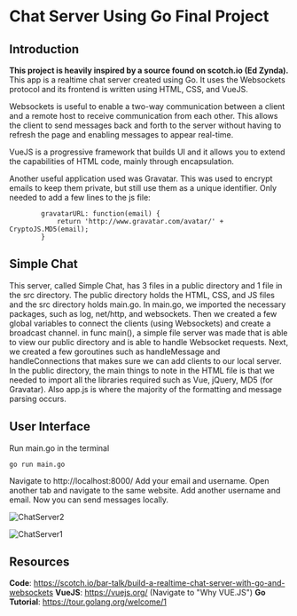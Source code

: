 # Chat Server Using Go Final Project

## Introduction

**This project is heavily inspired by a source found on scotch.io (Ed Zynda).**
This app is a realtime chat server created using Go. It uses the Websockets protocol and its frontend is written using HTML, CSS, and VueJS.

Websockets is useful to enable a two-way communication between a client and a remote host to receive communication from each other. This allows the client to send messages back and forth to the server without having to refresh the page and enabling messages to appear real-time.

VueJS is a progressive framework that builds UI and it allows you to extend the capabilities of HTML code, mainly through encapsulation.

Another useful application used was Gravatar. This was used to encrypt emails to keep them private, but still use them as a unique identifier. 
Only needed to add a few lines to the js file:
```
        gravatarURL: function(email) {
            return 'http://www.gravatar.com/avatar/' + CryptoJS.MD5(email);
        }
```
## Simple Chat
This server, called Simple Chat, has 3 files in a public directory and 1 file in the src directory. The public directory holds the HTML, CSS, and JS files and the src directory holds main.go.
In main.go, we imported the necessary packages, such as log, net/http, and websockets. Then we created a few global variables to connect the clients (using Websockets) and create a broadcast channel. in func main(), a simple file server was made that is able to view our public directory and is able to handle Websocket requests. Next, we created a few goroutines such as handleMessage and handleConnections that makes sure we can add clients to our local server.
In the public directory, the main things to note in the HTML file is that we needed to import all the libraries required such as Vue, jQuery, MD5 (for Gravatar). Also app.js is where the majority of the formatting and message parsing occurs. 

## User Interface
Run main.go in the terminal
```
go run main.go
```
Navigate to http://localhost:8000/
Add your email and username. Open another tab and navigate to the same website. Add another username and email. Now you can send messages locally.

![ChatServer2](https://user-images.githubusercontent.com/32800667/118669708-fa40f980-b7c3-11eb-8c96-0deb77af9815.png)

![ChatServer1](https://user-images.githubusercontent.com/32800667/118669720-fd3bea00-b7c3-11eb-9c31-ad076c499653.png)


## Resources
**Code**: https://scotch.io/bar-talk/build-a-realtime-chat-server-with-go-and-websockets
**VueJS**: https://vuejs.org/ (Navigate to "Why VUE.JS")
**Go Tutorial**: https://tour.golang.org/welcome/1


